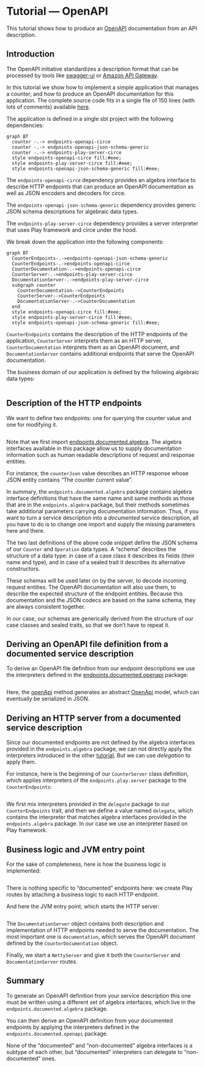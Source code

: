 # Tutorial — OpenAPI

This tutorial shows how to produce an [OpenAPI](https://www.openapis.org/) documentation from
an API description.

## Introduction

The OpenAPI initiative standardizes a description format that can be processed by tools like
[swagger-ui](https://swagger.io/swagger-ui/) or
[Amazon API Gateway](http://docs.aws.amazon.com/apigateway/latest/developerguide/api-gateway-import-api.html).

In this tutorial we show how to implement a simple application that manages a counter, and
how to produce an OpenAPI documentation for this application. The complete
source code fits in a single file of 150 lines (with lots of comments) available
[here](https://github.com/julienrf/endpoints/tree/master/documentation/examples/documented/src/main/scala/counter/Counter.scala).

The application is defined in a single sbt project with the following dependencies:

~~~ mermaid
graph BT
  counter -.-> endpoints-openapi-circe
  counter -.-> endpoints-openapi-json-schema-generic
  counter -.-> endpoints-play-server-circe
  style endpoints-openapi-circe fill:#eee;
  style endpoints-play-server-circe fill:#eee;
  style endpoints-openapi-json-schema-generic fill:#eee;
~~~

The `endpoints-openapi-circe` dependency provides an algebra interface to describe
HTTP endpoints that can produce an OpenAPI documentation as well as JSON encoders
and decoders for circe.

The `endpoints-openapi-json-schema-generic` dependency provides generic JSON schema
descriptions for algebraic data types.

The `endpoints-play-server-circe` dependency provides a server interpreter that
uses Play framework and circe under the hood.

We break down the application into the following components:

~~~ mermaid
graph BT
  CounterEndpoints-.->endpoints-openapi-json-schema-generic
  CounterEndpoints-.->endpoints-openapi-circe
  CounterDocumentation-.->endpoints-openapi-circe
  CounterServer-.->endpoints-play-server-circe
  DocumentationServer-.->endpoints-play-server-circe
  subgraph counter
    CounterDocumentation-->CounterEndpoints
    CounterServer-->CounterEndpoints
    DocumentationServer-.->CounterDocumentation
  end
  style endpoints-openapi-circe fill:#eee;
  style endpoints-play-server-circe fill:#eee;
  style endpoints-openapi-json-schema-generic fill:#eee;
~~~

`CounterEndpoints` contains the description of the HTTP endpoints of the application,
`CounterServer` interprets them as an HTTP server, `CounterDocumentation` interprets
them as an OpenAPI document, and `DocumentationServer` contains additional endpoints
that serve the OpenAPI documentation.

The business domain of our application is defined by the following algebraic data
types:

~~~ scala src=../../../examples/documented/src/main/scala/counter/Counter.scala#domain
~~~

## Description of the HTTP endpoints

We want to define two endpoints: one for querying the counter value and one for
modifying it.

~~~ scala src=../../../examples/documented/src/main/scala/counter/Counter.scala#documented-endpoints
~~~

Note that we first import
[endpoints.documented.algebra](api:endpoints.documented.algebra.package). The algebra
interfaces available in this package allow us to supply documentation information such as
human readable descriptions of request and response entities.

For instance, the `counterJson` value describes an HTTP response whose JSON entity contains
“The counter current value”.

In summary, the `endpoints.documented.algebra` package contains algebra interface definitions
that have the same name and same methods as those that are in the `endpoints.algebra` package,
but their methods sometimes take additional parameters carrying documentation information.
Thus, if you want to turn a service description into a _documented_ service description, all
you have to do is to change one import and supply the missing parameters here and there.

The two last definitions of the above code snippet define the JSON schema of our `Counter`
and `Operation` data types. A “schema” describes the structure of a data type: in case
of a case class it describes its fields (their name and type), and in case of a sealed
trait it describes its alternative constructors.

These schemas will be used later on by the server, to decode incoming
request entities. The OpenAPI documentation will also use them, to describe the expected
structure of the endpoint entities. Because this documentation and the JSON codecs
are based on the same schema, they are always consistent together.

In our case, our schemas are generically
derived from the structure of our case classes and sealed traits, so that we don’t have
to repeat it.

## Deriving an OpenAPI file definition from a documented service description

To derive an OpenAPI file definition from our endpoint descriptions we use
the interpreters defined in the
[endpoints.documented.openapi](api:endpoints.documented.openapi.package) package:

~~~ scala src=../../../examples/documented/src/main/scala/counter/Counter.scala#openapi
~~~

Here, the
[openApi](api:endpoints.documented.openapi.Endpoints@openApi(info:endpoints.documented.openapi.Info)(endpoints:Endpoints.this.DocumentedEndpoint*):endpoints.documented.openapi.OpenApi)
method generates an abstract [OpenApi](api:endpoints.documented.openapi.OpenApi) model, which
can eventually be serialized in JSON.

## Deriving an HTTP server from a documented service description

Since our documented endpoints are not defined by the algebra interfaces provided in the
`endpoints.algebra` package, we can not directly apply the interpreters introduced in the
other [tutorial](tutorial.md). But we can use *delegation* to apply them.

For instance, here is the beginning of our `CounterServer` class definition, which applies
interpreters of the `endpoints.play.server` package to the `CounterEndpoints`:

~~~ scala src=../../../examples/documented/src/main/scala/counter/Counter.scala#delegation
~~~

We first mix interpreters provided in the `delegate` package to our `CounterEndpoints`
trait, and then we define a value named `delegate`, which contains the interpreter
that matches algebra interfaces provided in the `endpoints.algebra` package. In our
case we use an interpreter based on Play framework.

## Business logic and JVM entry point

For the sake of completeness, here is how the business logic is implemented:

~~~ scala src=../../../examples/documented/src/main/scala/counter/Counter.scala#business-logic
~~~

There is nothing specific to “documented” endpoints here: we create Play routes
by attaching a business logic to each HTTP endpoint.

And here the JVM entry point, which starts the HTTP server:

~~~ scala src=../../../examples/documented/src/main/scala/counter/Counter.scala#entry-point
~~~

The `DocumentationServer` object contains both description and implementation of HTTP
endpoints needed to serve the documentation. The most important one is `documentation`,
which serves the OpenAPI document defined by the `CounterDocumentation` object.

Finally, we start a `NettyServer` and give it both the `CounterServer` and
`DocumentationServer` routes.

## Summary

To generate an OpenAPI definition from your service description this one
must be written using a different set of algebra interfaces, which live
in the `endpoints.documented.algebra` package.

You can then derive an OpenAPI definition from your documented endpoints
by applying the interpreters defined in the `endpoints.documented.openapi`
package.

None of the “documented” and “non-documented” algebra interfaces is a
subtype of each other, but “documented” interpreters can delegate to
“non-documented” ones.
